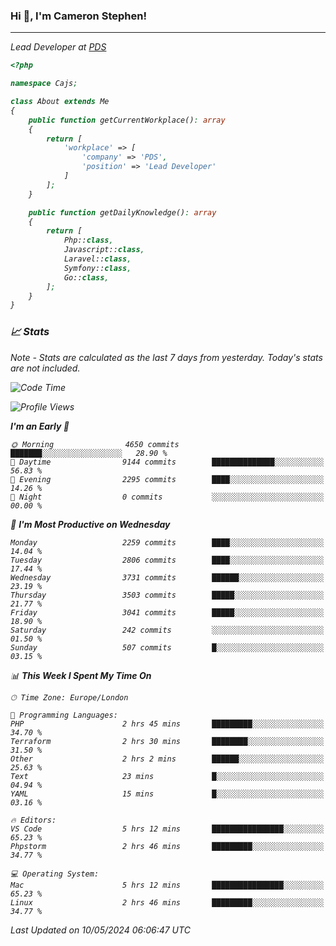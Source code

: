 ### Hi 👋, I'm Cameron Stephen!
<hr>
<p><em>Lead Developer at <a href="https://prindatasolutions.co.uk">PDS</a></p>


```php
<?php

namespace Cajs;

class About extends Me
{
    public function getCurrentWorkplace(): array
    {
        return [
            'workplace' => [
                'company' => 'PDS',
                'position' => 'Lead Developer'
            ]
        ];
    }

    public function getDailyKnowledge(): array
    {
        return [
            Php::class,
            Javascript::class,
            Laravel::class,
            Symfony::class,
            Go::class,
        ];
    }
}
```

### 📈 Stats
<p><em>Note - Stats are calculated as the last 7 days from yesterday. Today's stats are not included.</em></p>


<!--START_SECTION:waka-->
![Code Time](http://img.shields.io/badge/Code%20Time-3%2C807%20hrs%2014%20mins-blue)

![Profile Views](http://img.shields.io/badge/Profile%20Views-0-blue)

**I'm an Early 🐤** 

```text
🌞 Morning                4650 commits        ███████░░░░░░░░░░░░░░░░░░   28.90 % 
🌆 Daytime                9144 commits        ██████████████░░░░░░░░░░░   56.83 % 
🌃 Evening                2295 commits        ████░░░░░░░░░░░░░░░░░░░░░   14.26 % 
🌙 Night                  0 commits           ░░░░░░░░░░░░░░░░░░░░░░░░░   00.00 % 
```
📅 **I'm Most Productive on Wednesday** 

```text
Monday                   2259 commits        ████░░░░░░░░░░░░░░░░░░░░░   14.04 % 
Tuesday                  2806 commits        ████░░░░░░░░░░░░░░░░░░░░░   17.44 % 
Wednesday                3731 commits        ██████░░░░░░░░░░░░░░░░░░░   23.19 % 
Thursday                 3503 commits        █████░░░░░░░░░░░░░░░░░░░░   21.77 % 
Friday                   3041 commits        █████░░░░░░░░░░░░░░░░░░░░   18.90 % 
Saturday                 242 commits         ░░░░░░░░░░░░░░░░░░░░░░░░░   01.50 % 
Sunday                   507 commits         █░░░░░░░░░░░░░░░░░░░░░░░░   03.15 % 
```


📊 **This Week I Spent My Time On** 

```text
🕑︎ Time Zone: Europe/London

💬 Programming Languages: 
PHP                      2 hrs 45 mins       █████████░░░░░░░░░░░░░░░░   34.70 % 
Terraform                2 hrs 30 mins       ████████░░░░░░░░░░░░░░░░░   31.50 % 
Other                    2 hrs 2 mins        ██████░░░░░░░░░░░░░░░░░░░   25.63 % 
Text                     23 mins             █░░░░░░░░░░░░░░░░░░░░░░░░   04.94 % 
YAML                     15 mins             █░░░░░░░░░░░░░░░░░░░░░░░░   03.16 % 

🔥 Editors: 
VS Code                  5 hrs 12 mins       ████████████████░░░░░░░░░   65.23 % 
Phpstorm                 2 hrs 46 mins       █████████░░░░░░░░░░░░░░░░   34.77 % 

💻 Operating System: 
Mac                      5 hrs 12 mins       ████████████████░░░░░░░░░   65.23 % 
Linux                    2 hrs 46 mins       █████████░░░░░░░░░░░░░░░░   34.77 % 
```


 Last Updated on 10/05/2024 06:06:47 UTC
<!--END_SECTION:waka-->
